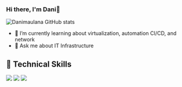 ### Hi there, I'm Dani👋

![Danimaulana GitHub stats](https://github-readme-stats.vercel.app/api?username=danimaulana&show_icons=true&theme=radical)

- 🌱 I’m currently learning about virtualization, automation CI/CD, and network
- 💬 Ask me about IT Infrastructure

## 💼 Technical Skills

![](https://img.shields.io/badge/Linux-Debian%20based-blue?style=flat&logo=linux&color=764ABC)
![](https://img.shields.io/badge/Linux-RHEL--based-brightgreen?style=flat&logo=Linux&color=F7DF1E)
![](https://img.shields.io/badge/Virtualization-proxmox-informational?style=flat&logo=proxmox&color=CC342D)


